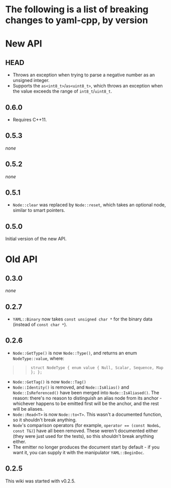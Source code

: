 # The following is a list of breaking changes to yaml-cpp, by version #

# New API #

## HEAD ##

  * Throws an exception when trying to parse a negative number as an unsigned integer.
  * Supports the `as<int8_t>`/`as<uint8_t>`, which throws an exception when the value exceeds the range of `int8_t`/`uint8_t`.

## 0.6.0 ##

  * Requires C++11.

## 0.5.3 ##

_none_

## 0.5.2 ##

_none_

## 0.5.1 ##

  * `Node::clear` was replaced by `Node::reset`, which takes an optional node, similar to smart pointers.

## 0.5.0 ##

Initial version of the new API.

# Old API #

## 0.3.0 ##

_none_

## 0.2.7 ##

  * `YAML::Binary` now takes `const unsigned char *` for the binary data (instead of `const char *`).

## 0.2.6 ##

  * `Node::GetType()` is now `Node::Type()`, and returns an enum `NodeType::value`, where:
> > ` struct NodeType { enum value { Null, Scalar, Sequence, Map }; }; `
  * `Node::GetTag()` is now `Node::Tag()`
  * `Node::Identity()` is removed, and `Node::IsAlias()` and `Node::IsReferenced()` have been merged into `Node::IsAliased()`. The reason: there's no reason to distinguish an alias node from its anchor - whichever happens to be emitted first will be the anchor, and the rest will be aliases.
  * `Node::Read<T>` is now `Node::to<T>`. This wasn't a documented function, so it shouldn't break anything.
  * `Node`'s comparison operators (for example, `operator == (const Node&, const T&)`) have all been removed. These weren't documented either (they were just used for the tests), so this shouldn't break anything either.
  * The emitter no longer produces the document start by default - if you want it, you can supply it with the manipulator `YAML::BeginDoc`.

## 0.2.5 ##

This wiki was started with v0.2.5.